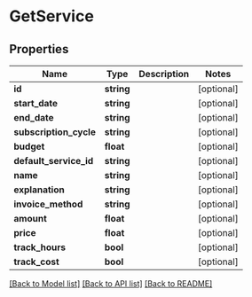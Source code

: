 # GetService

## Properties

 Name                   | Type       | Description | Notes      
------------------------|------------|-------------|------------
 **id**                 | **string** |             | [optional] 
 **start_date**         | **string** |             | [optional] 
 **end_date**           | **string** |             | [optional] 
 **subscription_cycle** | **string** |             | [optional] 
 **budget**             | **float**  |             | [optional] 
 **default_service_id** | **string** |             | [optional] 
 **name**               | **string** |             | [optional] 
 **explanation**        | **string** |             | [optional] 
 **invoice_method**     | **string** |             | [optional] 
 **amount**             | **float**  |             | [optional] 
 **price**              | **float**  |             | [optional] 
 **track_hours**        | **bool**   |             | [optional] 
 **track_cost**         | **bool**   |             | [optional] 

[[Back to Model list]](../README.md#documentation-for-models) [[Back to API list]](../README.md#documentation-for-api-endpoints) [[Back to README]](../README.md)


